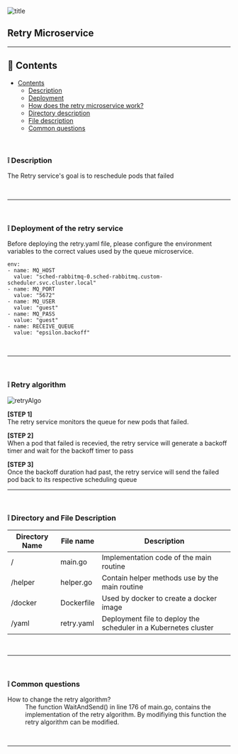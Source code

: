 ![title](https://alexneo.net/epsilon/retry.png "Retry")
## Retry Microservice

---

## :page_facing_up: Contents
- [Contents](#contents)
  - [Description](#desc)
  - [Deployment](#deploy)
  - [How does the retry microservice work?](#work)
  - [Directory description](#dir)
  - [File description](#file)
  - [Common questions](#qna)


<br>

<a name="desc"/></a> 
### :grey_exclamation: Description

The Retry service's goal is to reschedule pods that failed

<br>

---


<br>

<a name="deploy"/></a> 
### :grey_exclamation: Deployment of the retry service

Before deploying the retry.yaml file, please configure the environment variables to the correct values used by the queue microservice.

    env:
    - name: MQ_HOST
      value: "sched-rabbitmq-0.sched-rabbitmq.custom-scheduler.svc.cluster.local"
    - name: MQ_PORT
      value: "5672"
    - name: MQ_USER
      value: "guest"
    - name: MQ_PASS
      value: "guest"
    - name: RECEIVE_QUEUE
      value: "epsilon.backoff"

<br>

---

<br>

<a name="work"/></a> 
### :grey_exclamation: Retry algorithm

![retryAlgo](https://alexneo.net/epsilon/retry_plan.png "retryAlgo")

**[STEP 1]**
<br>
The retry service monitors the queue for new pods that failed.
<br>

**[STEP 2]**
<br>
When a pod that failed is recevied, the retry service will generate a backoff timer and wait for the backoff timer to pass
<br>

**[STEP 3]**
<br>
Once the backoff duration had past, the retry service will send the failed pod back to its respective scheduling queue
<br>


---

<br>

<a name="dir"/></a> 
### :grey_exclamation: Directory and File Description

| Directory Name  | File name  | Description                                                     |
|-----------------|------------|-----------------------------------------------------------------|
| /               | main.go    | Implementation code of the main routine                         |
| /helper         | helper.go  | Contain helper methods use by the main routine                  |
| /docker         | Dockerfile | Used by docker to create a docker image                         |
| /yaml           | retry.yaml | Deployment file to deploy the scheduler in a Kubernetes cluster |

<br>

---

<br>

<a name="qna"/></a> 
### :grey_exclamation: Common questions

<dl>
  <dt>How to change the retry algorithm?</dt>
  <dd>The function WaitAndSend() in line 176 of main.go, contains the implementation of the retry algorithm. By modifiying this function the retry algorithm can be modified.</dd>

</dl>

<br>

---

